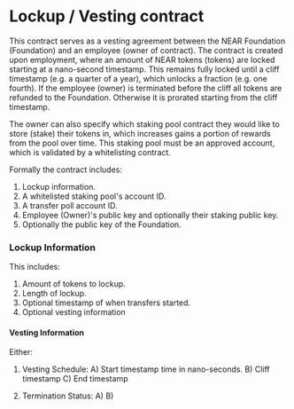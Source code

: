 # Lockup / Vesting contract

This contract serves as a vesting agreement between the NEAR Foundation (Foundation) and an employee (owner of contract).  The contract is created upon employment, where an amount of NEAR tokens (tokens) are locked starting at a nano-second timestamp.  This remains fully locked until a cliff timestamp (e.g. a quarter of a year), which unlocks a fraction (e.g. one fourth).  If the employee (owner) is terminated before the cliff all tokens are refunded to the Foundation.  Otherwise it is prorated starting from the cliff timestamp.

The owner can also specify which staking pool contract they would like to store (stake) their tokens in, which increases gains a portion of rewards from the pool over time.  This staking pool must be an approved account, which is validated by a whitelisting contract.


Formally the contract includes:

1. Lockup information.
2. A whitelisted staking pool's account ID.
3. A transfer poll account ID.
4. Employee (Owner)'s public key and optionally their staking public key.
5. Optionally the public key of the Foundation.


### Lockup Information
This includes:
1. Amount of tokens to lockup.
2. Length of lockup.
3. Optional timestamp of when transfers started.
4. Optional vesting information

#### Vesting Information 
Either:
1. Vesting Schedule:
  A) Start timestamp time in nano-seconds.
  B) Cliff timestamp
  C) End timestamp

2. Termination Status:
  A)
  B)

